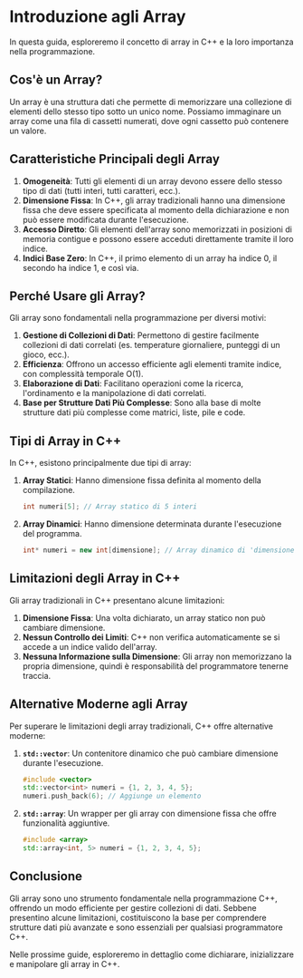 # Introduzione agli Array

In questa guida, esploreremo il concetto di array in C++ e la loro importanza nella programmazione.

## Cos'è un Array?

Un array è una struttura dati che permette di memorizzare una collezione di elementi dello stesso tipo sotto un unico nome. Possiamo immaginare un array come una fila di cassetti numerati, dove ogni cassetto può contenere un valore.

## Caratteristiche Principali degli Array

1. **Omogeneità**: Tutti gli elementi di un array devono essere dello stesso tipo di dati (tutti interi, tutti caratteri, ecc.).
2. **Dimensione Fissa**: In C++, gli array tradizionali hanno una dimensione fissa che deve essere specificata al momento della dichiarazione e non può essere modificata durante l'esecuzione.
3. **Accesso Diretto**: Gli elementi dell'array sono memorizzati in posizioni di memoria contigue e possono essere acceduti direttamente tramite il loro indice.
4. **Indici Base Zero**: In C++, il primo elemento di un array ha indice 0, il secondo ha indice 1, e così via.

## Perché Usare gli Array?

Gli array sono fondamentali nella programmazione per diversi motivi:

1. **Gestione di Collezioni di Dati**: Permettono di gestire facilmente collezioni di dati correlati (es. temperature giornaliere, punteggi di un gioco, ecc.).
2. **Efficienza**: Offrono un accesso efficiente agli elementi tramite indice, con complessità temporale O(1).
3. **Elaborazione di Dati**: Facilitano operazioni come la ricerca, l'ordinamento e la manipolazione di dati correlati.
4. **Base per Strutture Dati Più Complesse**: Sono alla base di molte strutture dati più complesse come matrici, liste, pile e code.

## Tipi di Array in C++

In C++, esistono principalmente due tipi di array:

1. **Array Statici**: Hanno dimensione fissa definita al momento della compilazione.
   ```cpp
   int numeri[5]; // Array statico di 5 interi
   ```

2. **Array Dinamici**: Hanno dimensione determinata durante l'esecuzione del programma.
   ```cpp
   int* numeri = new int[dimensione]; // Array dinamico di 'dimensione' interi
   ```

## Limitazioni degli Array in C++

Gli array tradizionali in C++ presentano alcune limitazioni:

1. **Dimensione Fissa**: Una volta dichiarato, un array statico non può cambiare dimensione.
2. **Nessun Controllo dei Limiti**: C++ non verifica automaticamente se si accede a un indice valido dell'array.
3. **Nessuna Informazione sulla Dimensione**: Gli array non memorizzano la propria dimensione, quindi è responsabilità del programmatore tenerne traccia.

## Alternative Moderne agli Array

Per superare le limitazioni degli array tradizionali, C++ offre alternative moderne:

1. **`std::vector`**: Un contenitore dinamico che può cambiare dimensione durante l'esecuzione.
   ```cpp
   #include <vector>
   std::vector<int> numeri = {1, 2, 3, 4, 5};
   numeri.push_back(6); // Aggiunge un elemento
   ```

2. **`std::array`**: Un wrapper per gli array con dimensione fissa che offre funzionalità aggiuntive.
   ```cpp
   #include <array>
   std::array<int, 5> numeri = {1, 2, 3, 4, 5};
   ```

## Conclusione

Gli array sono uno strumento fondamentale nella programmazione C++, offrendo un modo efficiente per gestire collezioni di dati. Sebbene presentino alcune limitazioni, costituiscono la base per comprendere strutture dati più avanzate e sono essenziali per qualsiasi programmatore C++.

Nelle prossime guide, esploreremo in dettaglio come dichiarare, inizializzare e manipolare gli array in C++.